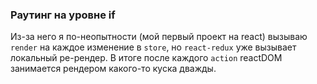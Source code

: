 ### Раутинг на уровне if
Из-за него я по-неопытности (мой первый проект на react) вызываю `render` на каждое изменение в `store`, но `react-redux` уже вызывает локальный ре-рендер. В итоге после каждого `action` reactDOM занимается рендером какого-то куска дважды.